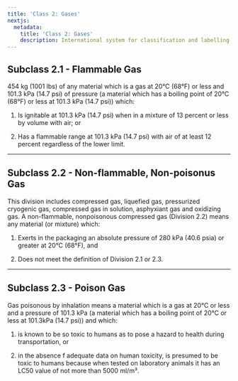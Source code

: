 ```yaml
---
title: 'Class 2: Gases'
nextjs:
  metadata:
    title: 'Class 2: Gases'
    description: International system for classification and labelling of dangerous goods.
---
```





## Subclass 2.1 - Flammable Gas

454 kg (1001 lbs) of any material which is a gas at 20°C (68°F) or less and 101.3 kPa (14.7 psi) of pressure (a material which has a boiling point of 20°C (68°F) or less at 101.3 kPa (14.7 psi)) which:

1. Is ignitable at 101.3 kPa (14.7 psi) when in a mixture of 13 percent or less by volume with air; or

2. Has a flammable range at 101.3 kPa (14.7 psi) with air of at least 12 percent regardless of the lower limit.

---
## Subclass 2.2 - Non-flammable, Non-poisonus Gas

This division includes compressed gas, liquefied gas, pressurized cryogenic gas, compressed gas in solution, asphyxiant gas and oxidizing gas. A non-flammable, nonpoisonous compressed gas (Division 2.2) means any material (or mixture) which:

1. Exerts in the packaging an absolute pressure of 280 kPa (40.6 psia) or greater at 20°C (68°F), and

2. Does not meet the definition of Division 2.1 or 2.3.

--- 
## Subclass 2.3 - Poison Gas

Gas poisonous by inhalation means a material which is a gas at 20°C or less and a pressure of 101.3 kPa (a material which has a boiling point of 20°C or less at 101.3kPa (14.7 psi)) and which:

1. is known to be so toxic to humans as to pose a hazard to health during transportation, or

2. in the absence f adequate data on human toxicity, is presumed to be toxic to humans because when tested on laboratory animals it has an LC50 value of not more than 5000 ml/m³.